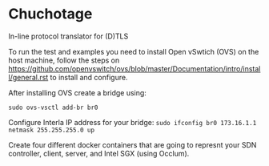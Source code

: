 # Chuchotage 
In-line protocol translator for (D)TLS

To run the test and examples you need to install Open vSwtich (OVS) on the host machine, follow the steps on https://github.com/openvswitch/ovs/blob/master/Documentation/intro/install/general.rst to install and configure. 

After installing OVS create a bridge using: 
```
sudo ovs-vsctl add-br br0
```
Configure Interla IP address for your bridge: 
```sudo ifconfig br0 173.16.1.1 netmask 255.255.255.0 up```

Create four different docker containers that are going to represnt your SDN controller, client, server, and Intel SGX (using Occlum). 

